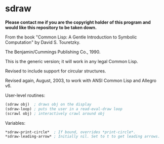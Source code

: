 # sdraw

**Please contact me if you are the copyright holder of this
program and would like this repository to be taken down.**

From the book "Common Lisp:  A Gentle Introduction to
Symbolic Computation" by David S. Touretzky.  

The Benjamin/Cummings Publishing Co., 1990.

This is the generic version; it will work in any legal
Common Lisp.

Revised to include support for circular structures.

Revised again, August, 2003, to work with ANSI Common Lisp
and Allegro v6.

User-level routines:
```lisp
(sdraw obj)  ; draws obj on the display
(sdraw-loop) ; puts the user in a read-eval-draw loop
(scrawl obj) ; interactively crawl around obj
```

Variables:
```lisp
*sdraw-print-circle*  ; If bound, overrides *print-circle*.
*sdraw-leading-arrow* ; Initially nil. Set to t to get leading arrows.
```
